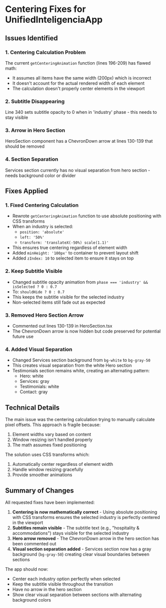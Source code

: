 # Centering Fixes for UnifiedInteligenciaApp

## Issues Identified

### 1. Centering Calculation Problem
The current `getCenteringAnimation` function (lines 196-209) has flawed math:
- It assumes all items have the same width (200px) which is incorrect
- It doesn't account for the actual rendered width of each element
- The calculation doesn't properly center elements in the viewport

### 2. Subtitle Disappearing
Line 340 sets subtitle opacity to 0 when in 'industry' phase - this needs to stay visible

### 3. Arrow in Hero Section
HeroSection component has a ChevronDown arrow at lines 130-139 that should be removed

### 4. Section Separation
Services section currently has no visual separation from hero section - needs background color or divider

## Fixes Applied

### 1. Fixed Centering Calculation
- Rewrote `getCenteringAnimation` function to use absolute positioning with CSS transforms
- When an industry is selected:
  - `position: 'absolute'`
  - `left: '50%'`
  - `transform: 'translateX(-50%) scale(1.1)'`
- This ensures true centering regardless of element width
- Added `minHeight: '100px'` to container to prevent layout shift
- Added `zIndex: 10` to selected item to ensure it stays on top

### 2. Keep Subtitle Visible
- Changed subtitle opacity animation from `phase === 'industry' && isSelected ? 0 : 0.7`
- To: `shouldHide ? 0 : 0.7`
- This keeps the subtitle visible for the selected industry
- Non-selected items still fade out as expected

### 3. Removed Hero Section Arrow
- Commented out lines 130-139 in HeroSection.tsx
- The ChevronDown arrow is now hidden but code preserved for potential future use

### 4. Added Visual Separation
- Changed Services section background from `bg-white` to `bg-gray-50`
- This creates visual separation from the white Hero section
- Testimonials section remains white, creating an alternating pattern:
  - Hero: white
  - Services: gray
  - Testimonials: white
  - Contact: gray

## Technical Details

The main issue was the centering calculation trying to manually calculate pixel offsets. This approach is fragile because:
1. Element widths vary based on content
2. Window resizing isn't handled properly
3. The math assumes fixed positioning

The solution uses CSS transforms which:
1. Automatically center regardless of element width
2. Handle window resizing gracefully
3. Provide smoother animations

## Summary of Changes

All requested fixes have been implemented:

1. **Centering is now mathematically correct** - Using absolute positioning with CSS transforms ensures the selected industry is perfectly centered in the viewport
2. **Subtitles remain visible** - The subtitle text (e.g., "hospitality & accommodations") stays visible for the selected industry
3. **Hero arrow removed** - The ChevronDown arrow in the hero section has been commented out
4. **Visual section separation added** - Services section now has a gray background (`bg-gray-50`) creating clear visual boundaries between sections

The app should now:
- Center each industry option perfectly when selected
- Keep the subtitle visible throughout the transition
- Have no arrow in the hero section
- Show clear visual separation between sections with alternating background colors